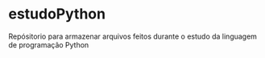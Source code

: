 # estudoPython
Repósitorio para armazenar arquivos feitos durante o estudo da linguagem de programação Python

